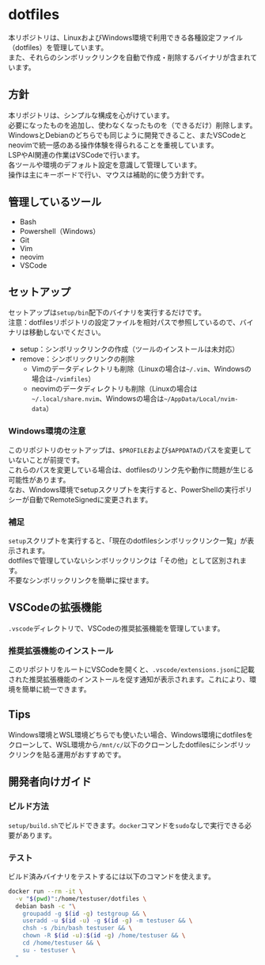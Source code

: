 # dotfiles

本リポジトリは、LinuxおよびWindows環境で利用できる各種設定ファイル（dotfiles）を管理しています。  
また、それらのシンボリックリンクを自動で作成・削除するバイナリが含まれています。

## 方針

本リポジトリは、シンプルな構成を心がけています。  
必要になったものを追加し、使わなくなったものを（できるだけ）削除します。  
WindowsとDebianのどちらでも同じように開発できること、またVSCodeとneovimで統一感のある操作体験を得られることを重視しています。  
LSPやAI関連の作業はVSCodeで行います。  
各ツールや環境のデフォルト設定を意識して管理しています。  
操作は主にキーボードで行い、マウスは補助的に使う方針です。

## 管理しているツール

* Bash
* Powershell（Windows）
* Git
* Vim
* neovim
* VSCode

## セットアップ

セットアップは`setup/bin`配下のバイナリを実行するだけです。  
注意：dotfilesリポジトリの設定ファイルを相対パスで参照しているので、バイナリは移動しないでください。

* setup：シンボリックリンクの作成（ツールのインストールは未対応）
* remove：シンボリックリンクの削除
  * Vimのデータディレクトリも削除（Linuxの場合は`~/.vim`、Windowsの場合は`~/vimfiles`）
  * neovimのデータディレクトリも削除（Linuxの場合は`~/.local/share.nvim`、Windowsの場合は`~/AppData/Local/nvim-data`）

### Windows環境の注意

このリポジトリのセットアップは、`$PROFILE`および`$APPDATA`のパスを変更していないことが前提です。  
これらのパスを変更している場合は、dotfilesのリンク先や動作に問題が生じる可能性があります。  
なお、Windows環境でsetupスクリプトを実行すると、PowerShellの実行ポリシーが自動でRemoteSignedに変更されます。

### 補足

`setup`スクリプトを実行すると、「現在のdotfilesシンボリックリンク一覧」が表示されます。  
dotfilesで管理していないシンボリックリンクは「その他」として区別されます。  
不要なシンボリックリンクを簡単に探せます。

## VSCodeの拡張機能

`.vscode`ディレクトリで、VSCodeの推奨拡張機能を管理しています。

### 推奨拡張機能のインストール

このリポジトリをルートにVSCodeを開くと、`.vscode/extensions.json`に記載された推奨拡張機能のインストールを促す通知が表示されます。これにより、環境を簡単に統一できます。

## Tips

Windows環境とWSL環境どちらでも使いたい場合、Windows環境にdotfilesをクローンして、WSL環境から`/mnt/c/`以下のクローンしたdotfilesにシンボリックリンクを貼る運用がおすすめです。

## 開発者向けガイド

### ビルド方法

`setup/build.sh`でビルドできます。`docker`コマンドを`sudo`なしで実行できる必要があります。

### テスト

ビルド済みバイナリをテストするには以下のコマンドを使えます。

```bash
docker run --rm -it \
  -v "$(pwd)":/home/testuser/dotfiles \
  debian bash -c "\
    groupadd -g $(id -g) testgroup && \
    useradd -u $(id -u) -g $(id -g) -m testuser && \
    chsh -s /bin/bash testuser && \
    chown -R $(id -u):$(id -g) /home/testuser && \
    cd /home/testuser && \
    su - testuser \
  "
```
